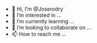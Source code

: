 - 👋 Hi, I’m @Joserodry
- 👀 I’m interested in ...
- 🌱 I’m currently learning ...
- 💞️ I’m looking to collaborate on ...
- 📫 How to reach me ...

<!---
Joserodry/Joserodry is a ✨ special ✨ repository because its `README.md` (this file) appears on your GitHub profile.
You can click the Preview link to take a look at your changes.
--->
